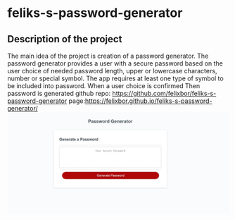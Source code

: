 # feliks-s-password-generator
## Description of the project
The main idea of the project is creation of a password generator.
The password generator provides a user with a secure password based on the user choice of  needed password length, upper or lowercase characters, number or special symbol. The app requires at least one type of symbol to be included into password. When a user choice is confirmed Then password is generated
github repo:
https://github.com/felixbor/feliks-s-password-generator
page:https://felixbor.github.io/feliks-s-password-generator/
 ![screnshot of the project](screenshot.jpg)
 
